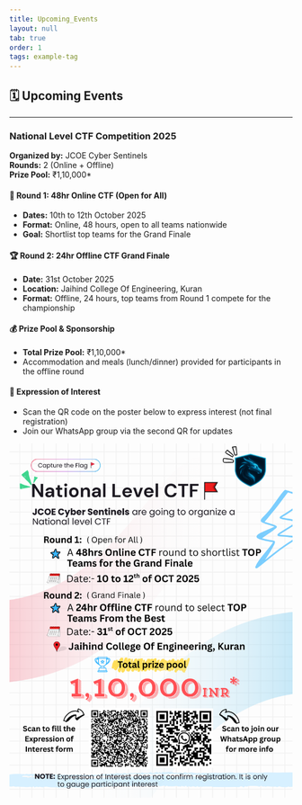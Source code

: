 ```yaml
---
title: Upcoming_Events
layout: null
tab: true
order: 1
tags: example-tag
---
```


## 🗓️ Upcoming Events

---

### **National Level CTF Competition 2025**
**Organized by:** JCOE Cyber Sentinels  
**Rounds:** 2 (Online + Offline)  
**Prize Pool:** ₹1,10,000*

#### 🥇 Round 1: 48hr Online CTF (Open for All)
- **Dates:** 10th to 12th October 2025
- **Format:** Online, 48 hours, open to all teams nationwide
- **Goal:** Shortlist top teams for the Grand Finale

#### 🏆 Round 2: 24hr Offline CTF Grand Finale
- **Date:** 31st October 2025
- **Location:** Jaihind College Of Engineering, Kuran
- **Format:** Offline, 24 hours, top teams from Round 1 compete for the championship

#### 💰 Prize Pool & Sponsorship
- **Total Prize Pool:** ₹1,10,000*
- Accommodation and meals (lunch/dinner) provided for participants in the offline round

#### 📝 Expression of Interest
- Scan the QR code on the poster below to express interest (not final registration)
- Join our WhatsApp group via the second QR for updates

![Expression of interest.png](assets/image1.png)
